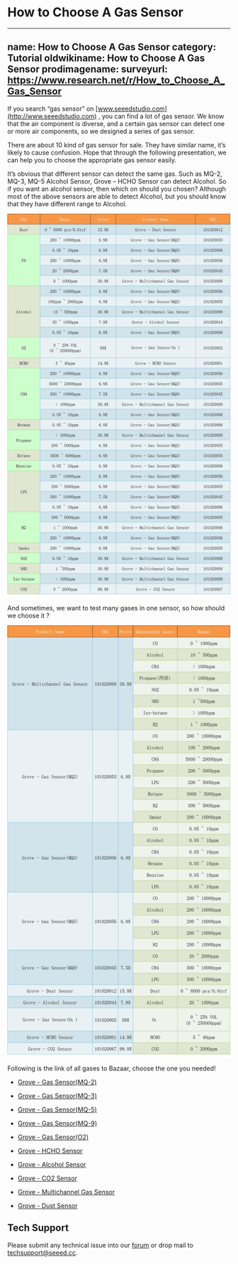 # How to Choose A Gas Sensor
---
name: How to Choose A Gas Sensor
category: Tutorial
oldwikiname:  How to Choose A Gas Sensor
prodimagename:
surveyurl: https://www.research.net/r/How_to_Choose_A_Gas_Sensor
---

If you search “gas sensor” on [www.seeedstudio.com](http://www.seeedstudio.com) , you can find a lot of gas sensor. We know that the air component is diverse, and a certain gas sensor can detect one or more air components, so we designed a series of gas sensor.

There are about 10 kind of gas sensor for sale. They have similar name, it’s likely to cause confusion. Hope that through the following presentation, we can help you to choose the appropriate gas sensor easily.

It’s obvious that different sensor can detect the same gas. Such as MQ-2, MQ-3, MQ-5 Alcohol Sensor, Grove – HCHO Sensor can detect Alcohol. So if you want an alcohol sensor, then which on should you chosen? Although most of the above sensors are able to detect Alcohol, but you should know that they have different range to Alcohol.

![](https://github.com/SeeedDocument/How_to_choos_A_Gas_Sensor/raw/master/img/Gas_line_1.png)</div></div>

And sometimes, we want to test many gases in one sensor, so how should we choose it ?

![](https://github.com/SeeedDocument/How_to_choos_A_Gas_Sensor/raw/master/img/Gas_line_2.png)</div></div>

Following is the link of all gases to Bazaar, choose the one you needed!

*   [Grove - Gas Sensor(MQ-2)](http://www.seeedstudio.com/depot/grove-gas-sensormq2-p-937.html?cPath=25_27)

*   [Grove - Gas Sensor(MQ-3)](http://www.seeedstudio.com/depot/grove-gas-sensormq3-p-1418.html?cPath=25_27)

*   [Grove - Gas Sensor(MQ-5)](http://www.seeedstudio.com/depot/grove-gas-sensormq5-p-938.html?cPath=25_27)

*   [Grove - Gas Sensor(MQ-9)](http://www.seeedstudio.com/depot/grove-gas-sensormq9-p-1419.html?cPath=25_27)

*   [Grove - Gas Sensor(O2)](http://www.seeedstudio.com/depot/grove-gas-sensoro2-p-1541.html?cPath=25_27)

*   [Grove - HCHO Sensor](http://www.seeedstudio.com/depot/grove-hcho-sensor-p-1593.html?cPath=25_27)

*   [Grove - Alcohol Sensor](http://www.seeedstudio.com/depot/grove-alcohol-sensor-p-764.html?cPath=25_27)

*   [Grove - CO2 Sensor](http://www.seeedstudio.com/depot/Grove-CO2-Sensor-p-1863.html)

*   [Grove - Multichannel Gas Sensor](http://www.seeedstudio.com/depot/Grove-Multichannel-Gas-Sensor-p-2502.html)

*   [Grove - Dust Sensor](http://www.seeedstudio.com/depot/Grove-Dust-Sensor-p-1050.html)

## Tech Support
Please submit any technical issue into our [forum](http://forum.seeedstudio.com/) or drop mail to techsupport@seeed.cc. 